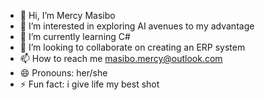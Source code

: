 - 👋 Hi, I’m Mercy Masibo
- 👀 I’m interested in exploring AI avenues to my advantage
- 🌱 I’m currently learning C#
- 💞️ I’m looking to collaborate on creating an ERP system
- 📫 How to reach me masibo.mercy@outlook.com
- 😄 Pronouns: her/she
- ⚡ Fun fact: i give life my best shot

<!---
Mmasibo/Mmasibo is a ✨ special ✨ repository because its `README.md` (this file) appears on your GitHub profile.
You can click the Preview link to take a look at your changes.
--->
